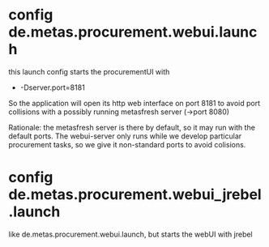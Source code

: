 
# config de.metas.procurement.webui.launch

this launch config starts the procurementUI with

 * -Dserver.port=8181 
  
So the application will open its http web interface on port 8181 to avoid port collisions with a possibly running metasfresh server (->port 8080)

Rationale: the metasfresh server is there by default, so it may run with the default ports. 
The webui-server only runs while we develop particular procurement tasks, so we give it non-standard ports to avoid colisions.

# config de.metas.procurement.webui_jrebel.launch

like de.metas.procurement.webui.launch, but starts the webUI with jrebel
